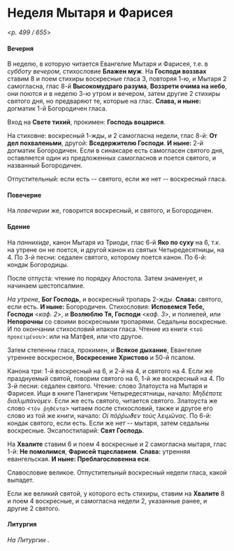 
# Неделя Мытаря и Фарисея

<*p. 499 / 655*>

#### Вечерня

В неделю, в которую читается Евангелие Мытаря и Фарисея, т.е. в *субботу вечером*, 
стихословие **Блажен муж**. На **Господи воззвах** ставим 8 и поем стихиры воскресные гласа 3, 
повторяя 1-ю, и Мытаря 2 самогласна, глас 8-й **Высокомудраго разума**, **Воззрети очима на небо**, 
они поются и в неделю 3-ю утром и вечером, затем другие 2 стихиры святого дня, но предваряют те, 
которые на глас. **Слава, и ныне:** догматик 1-й Богородичен гласа. 

Вход на **Свете тихий**, прокимен: **Господь воцарися**. 

На стиховне: воскресный 1-жды, и 2 самогласна недели, глас 8-й: **От дел похваленьми**, 
другой: **Вседержителю Господи**. **И ныне:** 2-й догматик Богородичен. 
Если в синаксаре есть самогласен святого дня, оставляется один из предложенных самогласнов и 
поется святого, и названный Богородичен.

Отпустительный: если есть -- святого, если же нет -- воскресный гласа. 

#### Повечерие

На *повечерии* же, говорится воскресный, и святого, и Богородичен.  

#### Бдение

На *паннихиде*, канон Мытаря из Триоди, глас 6-й **Яко по суху** на 6, т.к. на утрене он не поется, 
и другой канон из святых Четыредесятницы, на 4. 
По 3-й песни: седален святого, которому поется канон. 
По 6-й: кондак Богородицы. 

После отпуста: чтение по порядку Апостола. Затем знаменует, и начинаем шестопсалмие. 
 
*На утрене*, **Бог Господь**, и воскресный тропарь 2-жды. **Слава:** святого, если есть. 
**И ныне:** Богородичен. 
Стихословия: **Исповемся Тебе, Господи** <*каф. 2*>, и **Возлюблю Тя, Господи** <*каф. 3*>, и полиелей, 
или **Непорочны** со своими воскресными тропарями. Седальны воскресные. И по окончании стихословий ипакои 
гласа. Чтение из книги <`τοῦ προκειμένου`>: или на Матфея, или что другое. 

Затем степенны гласа, прокимен, и **Всякое дыхание**, Евангелие утреннее воскресное, 
**Воскресение Христово** и 50-й псалом. 

Канона три: 1-й воскресный на 6, и 2-й на 4, и святого на 4. Если же празднуемый святой, говорим 
святого на 6, 1-й же воскресный на 4. 
По 3-й песни: седален святого. Чтение: слово Златоуста на Мытаря и Фарисея. Ищи в книге Панегирик 
Четыредесятницы, начало: *Μηδέποτε διαλιμπάνομεν*. Если же есть святого, читается святого. 
Златоуста же слово <`τὸν ῥηϑέντα`> читаем после стихословий, также и другое его слово из той же книги, 
начало: *Οἱ πόῤῥωϑεν τοὺς λειμῶνας*. 
По 6-й: кондак святого, если есть. Если же нет -- мытаря, затем седальны воскресные. 
Эксапостиларий: **Свят Господь**. 

На **Хвалите** ставим 6 и поем 4 воскресные и 2 самогласна мытаря, глас 1-й: **Не помолимся**, 
**Фарисей тщеславием**. **Слава:** утренняя евангельская. **И ныне: Преблагословенна еси**. 

Славословие великое. Отпустительный воскресный недели гласа, какой выпадет. 

Если же великий святой, у которого есть стихиры, ставим на **Хвалите** 8 и поем 4 воскресные, 
и самогласна недели 2, указанные ранее, и другие 2 святого. 
 
#### Литургия

*На Литургии* . 
 